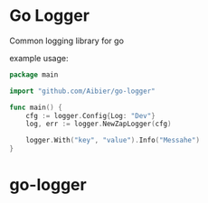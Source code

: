 # Go Logger

Common logging library for go

example usage:

```go
package main

import "github.com/Aibier/go-logger"

func main() {
    cfg := logger.Config{Log: "Dev"}
    log, err := logger.NewZapLogger(cfg)

    logger.With("key", "value").Info("Messahe")
}

```

# go-logger
